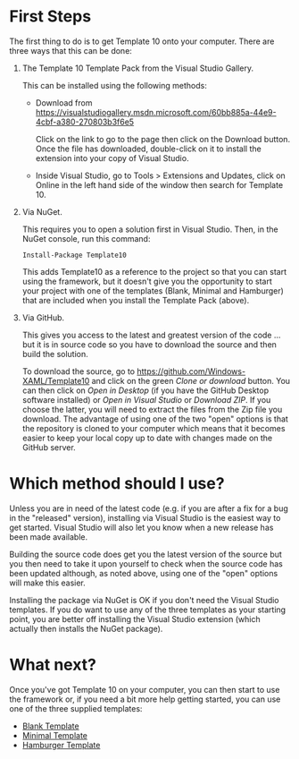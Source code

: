 # First Steps

The first thing to do is to get Template 10 onto your computer. There are three ways that this can be done:

1. The Template 10 Template Pack from the Visual Studio Gallery.

    This can be installed using the following methods:

    - Download from https://visualstudiogallery.msdn.microsoft.com/60bb885a-44e9-4cbf-a380-270803b3f6e5

        Click on the link to go to the page then click on the Download button. Once the file has downloaded, double-click on it to install the extension into your copy of Visual Studio.

    - Inside Visual Studio, go to Tools > Extensions and Updates, click on Online in the left hand side of the window then search for Template 10.

1. Via NuGet.

    This requires you to open a solution first in Visual Studio. Then, in the NuGet console, run this command:

    `Install-Package Template10`

    This adds Template10 as a reference to the project so that you can start using the framework, but it doesn't give you the opportunity to start your project with one of the templates (Blank, Minimal and Hamburger) that are included when you install the Template Pack (above).

1. Via GitHub.

    This gives you access to the latest and greatest version of the code ... but it is in source code so you have to download the source and then build the solution.

    To download the source, go to https://github.com/Windows-XAML/Template10 and click on the green *Clone or download* button. You can then click on *Open in Desktop* (if you have the GitHub Desktop software installed) or *Open in Visual Studio* or *Download ZIP*. If you choose the latter, you will need to extract the files from the Zip file you download. The advantage of using one of the two "open" options is that the repository is cloned to your computer which means that it becomes easier to keep your local copy up to date with changes made on the GitHub server.

# Which method should I use?
Unless you are in need of the latest code (e.g. if you are after a fix for a bug in the "released" version), installing via Visual Studio is the easiest way to get started. Visual Studio will also let you know when a new release has been made available.

Building the source code does get you the latest version of the source but you then need to take it upon yourself to check when the source code has been updated although, as noted above, using one of the "open" options will make this easier.

Installing the package via NuGet is OK if you don't need the Visual Studio templates. If you do want to use any of the three templates as your starting point, you are better off installing the Visual Studio extension (which actually then installs the NuGet package).

# What next?
Once you've got Template 10 on your computer, you can then start to use the framework or, if you need a bit more help getting started, you can use one of the three supplied templates:

- [Blank Template](./Blank-Template)
- [Minimal Template](./Minimal-Template)
- [Hamburger Template](./Hamburger-Template)
